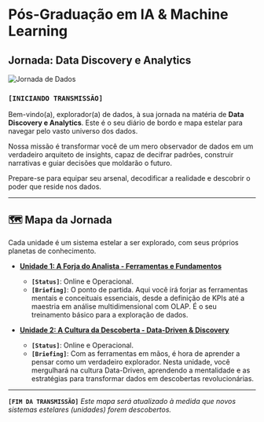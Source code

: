 # Pós-Graduação em IA & Machine Learning
## Jornada: Data Discovery e Analytics

![Jornada de Dados](https://images.unsplash.com/photo-1526374965328-7f61d4dc18c5?q=80&w=2070&auto=format&fit=crop)

### **`[INICIANDO TRANSMISSÃO]`**

Bem-vindo(a), explorador(a) de dados, à sua jornada na matéria de **Data Discovery e Analytics**. Este é o seu diário de bordo e mapa estelar para navegar pelo vasto universo dos dados.

Nossa missão é transformar você de um mero observador de dados em um verdadeiro arquiteto de insights, capaz de decifrar padrões, construir narrativas e guiar decisões que moldarão o futuro.

Prepare-se para equipar seu arsenal, decodificar a realidade e descobrir o poder que reside nos dados.

---

## 🗺️ Mapa da Jornada

Cada unidade é um sistema estelar a ser explorado, com seus próprios planetas de conhecimento.

*   **[Unidade 1: A Forja do Analista - Ferramentas e Fundamentos](./Unidade%201%20-%20INTRODUÇÃO,%20OLAP%20E%20FERRAMENTAS/Readme.md)**
    *   **`[Status]`**: Online e Operacional.
    *   **`[Briefing]`**: O ponto de partida. Aqui você irá forjar as ferramentas mentais e conceituais essenciais, desde a definição de KPIs até a maestria em análise multidimensional com OLAP. É o seu treinamento básico para a exploração de dados.

*   **[Unidade 2: A Cultura da Descoberta - Data-Driven & Discovery](./Unidade%202%20-%20Data%20Discovery%20&%20Data-Driven/README.md)**
    *   **`[Status]`**: Online e Operacional.
    *   **`[Briefing]`**: Com as ferramentas em mãos, é hora de aprender a pensar como um verdadeiro explorador. Nesta unidade, você mergulhará na cultura Data-Driven, aprendendo a mentalidade e as estratégias para transformar dados em descobertas revolucionárias.

---

**`[FIM DA TRANSMISSÃO]`**
_Este mapa será atualizado à medida que novos sistemas estelares (unidades) forem descobertos._
